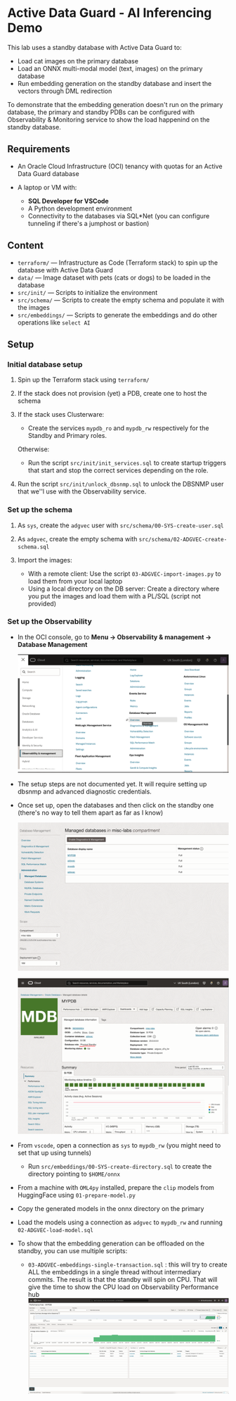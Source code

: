 # Active Data Guard - AI Inferencing Demo

This lab uses a standby database with Active Data Guard to:

* Load cat images on the primary database
* Load an ONNX multi-modal model (text, images) on the primary database
* Run embedding generation on the standby database and insert the vectors through DML redirection

To demonstrate that the embedding generation doesn't run on the primary database, the primary and standby PDBs can be configured with Observability & Monitoring service to show the load happenind on the standby database.

## Requirements

* An Oracle Cloud Infrastructure (OCI) tenancy with quotas for an Active Data Guard database
* A laptop or VM with:

  * **SQL Developer for VSCode**
  * A Python development environment
  * Connectivity to the databases via SQL*Net (you can configure tunneling if there's a jumphost or bastion)

## Content 

* `terraform/` — Infrastructure as Code (Terraform stack) to spin up the database with Active Data Guard
* `data/` — Image dataset with pets (cats or dogs) to be loaded in the database
* `src/init/` — Scripts to initialize the environment
* `src/schema/` — Scripts to create the empty schema and populate it with the images
* `src/embeddings/` — Scripts to generate the embeddings and do other operations like `select AI`

## Setup

### Initial database setup

1. Spin up the Terraform stack using `terraform/`
2. If the stack does not provision (yet) a PDB, create one to host the schema
3. If the stack uses Clusterware:

    * Create the services `mypdb_ro` and `mypdb_rw` respectively for the Standby and Primary roles.

    Otherwise:

    * Run the script `src/init/init_services.sql` to create startup triggers that start and stop the correct services depending on the role.

4. Run the script `src/init/unlock_dbsnmp.sql` to unlock the DBSNMP user that we''l use with the Observability service.

### Set up the schema

1. As `sys`, create the `adgvec` user with `src/schema/00-SYS-create-user.sql`
2. As `adgvec`, create the empty schema with `src/schema/02-ADGVEC-create-schema.sql`
3. Import the images:

    * With a remote client:
      Use the script `03-ADGVEC-import-images.py` to load them from your local laptop
    * Using a local directory on the DB server:
      Create a directory where you put the images and load them with a PL/SQL (script not provided)

### Set up the Observability

* In the OCI console, go to **Menu -> Observability & management -> Database Management**

    ![OCI Menu pointing to Database Management](doc/images/observability-menu.png)

* The setup steps are not documented yet. It will require setting up dbsnmp and advanced diagnostic credentials.

* Once set up, open the databases and then click on the standby one (there's no way to tell them apart as far as I know)

    ![OCI Menu pointing to Database Management](doc/images/observability-dblist.png)

    ![OCI Menu pointing to Database Management](doc/images/observability-standby.png)

* From `vscode`, open a connection as `sys` to `mypdb_rw` (you might need to set that up using tunnels)

  * Run `src/embeddings/00-SYS-create-directory.sql` to create the directory pointing to `$HOME/onnx`

* From a machine with `OML4py` installed, prepare the `clip` models from HuggingFace using `01-prepare-model.py`

* Copy the generated models in the onnx directory on the primary

* Load the models using a connection as `adgvec` to `mypdb_rw` and running `02-ADGVEC-load-model.sql`

* To show that the embedding generation can be offloaded on the standby, you can use multiple scripts:

  * `03-ADGVEC-embeddings-single-transaction.sql` : this will try to create ALL the embeddings in a single thread without intermediary commits.
      The result is that the standby will spin on CPU. That will give the time to show the CPU load on Observability Performance hub
      ![The standby CPU is loaded](doc/images/observability-standby-loaded.png)

  